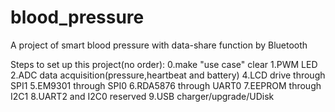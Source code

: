 blood_pressure
==============

A project of smart blood pressure with data-share function by Bluetooth

Steps to set up this project(no order):
0.make "use case" clear
1.PWM LED
2.ADC data acquisition(pressure,heartbeat and battery)
4.LCD drive through SPI1
5.EM9301 through SPI0
6.RDA5876 through UART0
7.EEPROM through I2C1
8.UART2 and I2C0 reserved
9.USB charger/upgrade/UDisk
